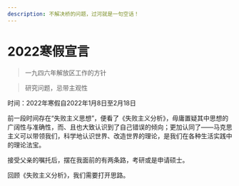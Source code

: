 ```yaml
---
description: 不解决桥的问题，过河就是一句空话！
---
```


# 2022寒假宣言

> 一九四六年解放区工作的方针

> 研究问题，忌带主观性

时间：2022年寒假自2022年1月8日至2月18日

前一段时间存在“失败主义思想”，便看了《失败主义分析》，毋庸置疑其中思想的广阔性与准确性，而、且也大致认识到了自己错误的倾向；更加认同了——马克思主义可以带领我们，科学地认识世界、改造世界的理论，是我们在各种生活实践中的理论法宝。

接受父亲的嘱托后，摆在我面前的有两条路，考研或是申请硕士。

回顾《失败主义分析》，我们需要打开思路。

